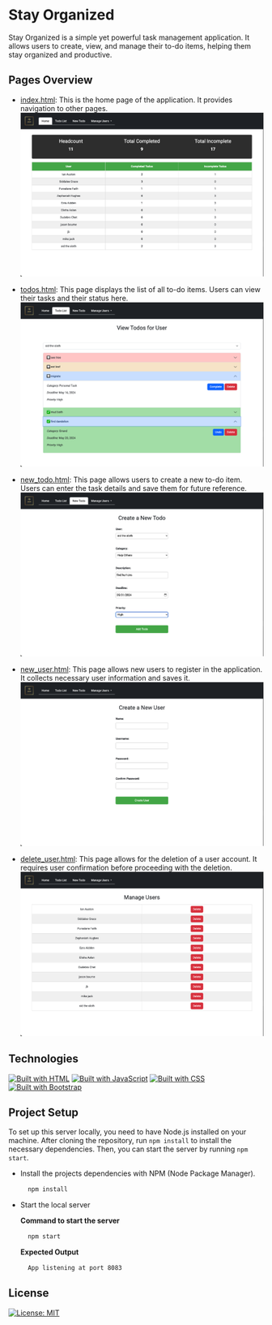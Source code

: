 # Stay Organized

Stay Organized is a simple yet powerful task management application. It allows users to create, view, and manage their to-do items, helping them stay organized and productive.

## Pages Overview

- [index.html](public/index.html): This is the home page of the application. It provides navigation to other pages.
![Home Page](./src/assets/index.png)

- [todos.html](public/todos.html): This page displays the list of all to-do items. Users can view their tasks and their status here.
![View Todos](./src/assets/view_todos.png)

- [new_todo.html](public/new_todo.html): This page allows users to create a new to-do item. Users can enter the task details and save them for future reference.
![New Todo](./src/assets/create_todo.png)

- [new_user.html](public/new_user.html): This page allows new users to register in the application. It collects necessary user information and saves it.
![New User](./src/assets/create_user.png)

- [delete_user.html](public/delete_user.html): This page allows for the deletion of a user account. It requires user confirmation before proceeding with the deletion.
![Delete User](./src/assets/delete_user.png)

## Technologies
[![Built with HTML](https://img.shields.io/badge/Built_with-HTML-orange)](https://developer.mozilla.org/en-US/docs/Web/HTML)
[![Built with JavaScript](https://img.shields.io/badge/Built_with-JavaScript-yellow)](https://developer.mozilla.org/en-US/docs/Web/JavaScript)
[![Built with CSS](https://img.shields.io/badge/Built_with-CSS-blue)](https://developer.mozilla.org/en-US/docs/Web/CSS)
[![Built with Bootstrap](https://img.shields.io/badge/Built_with-Bootstrap-purple)](https://getbootstrap.com/)

## Project Setup

To set up this server locally, you need to have Node.js installed on your machine. After cloning the repository, run `npm install` to install the necessary dependencies. Then, you can start the server by running `npm start`.

- Install the projects dependencies with NPM (Node Package Manager).
  
  ```bash
    npm install
  ```

- Start the local server

  **Command to start the server**
  ```bash
    npm start
  ```

  **Expected Output**
  ```bash
    App listening at port 8083
  ```

## License

[![License: MIT](https://img.shields.io/badge/License-MIT-yellow.svg)](https://opensource.org/licenses/MIT)



